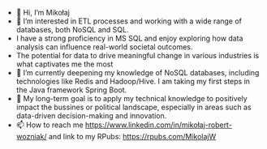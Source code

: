 - 👋 Hi, I’m Mikołaj 
- 👀 I’m interested in ETL processes and working with a wide range of databases, both NoSQL and SQL.
- I have a strong proficiency in MS SQL and enjoy exploring how data analysis can influence real-world societal outcomes.
- The potential for data to drive meaningful change in various industries is what captivates me the most
- 🌱 I’m currently deepening my knowledge of NoSQL databases, including technologies like Redis and Hadoop/Hive. I am taking my first steps in the Java framework Spring Boot. 
- 💞️ My long-term goal is to apply my technical knowledge to positively impact the bussines or political landscape, especially in areas such as data-driven decision-making and innovation.
- 📫 How to reach me https://www.linkedin.com/in/mikołaj-robert-wozniak/ and link to my RPubs: https://rpubs.com/MikolajW


<!---
mikolajRW/mikolajRW is a ✨ special ✨ repository because its `README.md` (this file) appears on your GitHub profile.
You can click the Preview link to take a look at your changes.
--->
